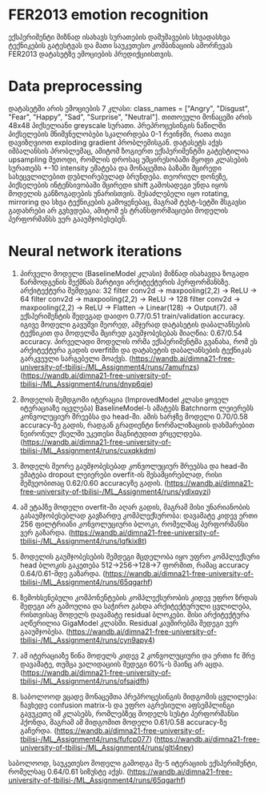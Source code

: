 # FER2013 emotion recognition
ექსპერიმენტი მიზნად ისახავს სურათების დამუშავების სხვადასხვა ტექნიკების გატესტვას და მათი საუკეთესო კომბინაციის ამორჩევას FER2013 დატასეტზე ემოციების პრედიქციისთვის.

# Data preprocessing
დატასეტში არის ემოციების 7 კლასი: class_names = ["Angry", "Disgust", "Fear", "Happy", "Sad", "Surprise", "Neutral"]. თითოეული მონაცემი არის 48x48 პიქსელიანი greyscale სურათი.
პრეპროცესინგის ნაწილში პიქსელების მნიშვნელობები სკალირდება 0-1 რეინჯში, რათა თავი დავიზღვიოთ exploding gradient პრობლემისგან. დატასეტს აქვს იმბალანსის პრობლემაც, ამიტომ 
ზოგიერთ ექსპერიმენტში გატესტილია upsampling მეთოდი, რომლის დროსაც უმცირესობაში მყოფი კლასების სურათებს +-10 intensity ემატება და მონაცემთა ბაზაში მცირედი სახეცვლილებით  დუბლირებულად ბრუნდება.
თეორიულ დონეზე, პიქსელების ინტენსივობაში მცირედი shift გამოსადეგი უნდა იყოს მოდელის განზოგადების უნარისთვის. შესაძლებელი იყო rotating, mirroring და სხვა ტექნიკების გამოყენებაც, მაგრამ ტესტ-სეტში მსგავსი
გადახრები არ გვხვდება, ამიტომ ეს ტრანსფორმაციები მოდელის პერფორმანსს ვერ გააუმჯობესებენ.

# Neural network iterations
1. პირველი მოდელი (BaselineModel კლასი) მიზნად ისახავდა ზოგადი წარმოდგენის შექმნას მარტივი არქიტექტურის პერფორმანსზე. არქიტექტურა შემდეგია:
32 filter conv2d -> maxpooling(2,2) -> ReLU -> 64 filter conv2d -> maxpooling(2,2) -> ReLU -> 128 filter conv2d -> maxpooling(2,2) -> ReLU -> Flatten -> Linear(128) -> Output(7). ამ ექსპერიმენტის შედეგად დაიდო 0.77/0.51 train/validation accuracy. იგივე მოდელი გავუშვი მეორედ, ამჯერად დატასეტის დაბალანსების ტექნიკით და მოდელმა მცირედ გაუმჯობესებას მიაღწია: 0.67/0.54 accuracy. პირველადი მოდელის ორმა ექსპერიმენტმა გვანახა, რომ ეს არქიტექტურა გადის overfitში და დატასეტის დაბალანსების ტექნიკას გარკვეული სარგებელი მოაქვს.
(https://wandb.ai/dimna21-free-university-of-tbilisi-/ML_Assignment4/runs/7amufnzs)
(https://wandb.ai/dimna21-free-university-of-tbilisi-/ML_Assignment4/runs/dnyp6qje)

2. მოდელის შემდგომი იტერაცია (ImprovedModel კლასი ყოველ იტერაციაზე იცვლება) BaselineModel-ს ამატებს Batchnorm ლეიერებს კონვოლუციურ შრეებსა და head-ში. ამის ხარჯზე მოდელი 0.70/0.58 accuracy-ზე გადის, რადგან გრადიენტი ნორმალიზაციის დახმარებით ნეირონულ ქსელში უკეთესი მაგნიტუდით ვრცელდება.
(https://wandb.ai/dimna21-free-university-of-tbilisi-/ML_Assignment4/runs/cuxqkkdm)

3. მოდელს მეორე გაუმჯობესებად კონვოლუციურ შრეებსა და head-ში ემატება dropout ლეიერები overfit-ის შესამცირებლად, რისი მეშვეობითაც 0.62/0.60 accuracyზე გადის. (https://wandb.ai/dimna21-free-university-of-tbilisi-/ML_Assignment4/runs/ydlxqyzi)

4. ამ ეტაპზე მოდელი overfit-ში აღარ გადის, მაგრამ მისი უნარიანობის გასაუმჯობესებლად გავზარდე კომპლექსურობა: დავამატე კიდევ ერთი 256 ფილტრიანი კონვოლუციური ბლოკი, რომელმაც პერფორმანსი ვერ გაზარდა. (https://wandb.ai/dimna21-free-university-of-tbilisi-/ML_Assignment4/runs/lqfkix8t)

5. მოდელის გაუმჯობესების შემდეგი მცდელობა იყო უფრო კომპლექსური head ბლოკის გაკეთება 512->256->128->7 ფორმით, რამაც accuracy 0.64/0.61-მდე გაზარდა.
(https://wandb.ai/dimna21-free-university-of-tbilisi-/ML_Assignment4/runs/65qgarhf)

6. ზემოხსენებული კომპონენტების კომპლექსურობის კიდევ უფრო ზრდას შედეგი არ გამოუღია და საჭირო გახდა არქიტექტურული ცვლილება, რისთვისაც მოდელს დავამატე residual ბლოკები. მისი არქიტექტურა აღწერილია GigaModel კლასში. Residual კავშირებმა შედეგი ვერ გააუმჯობესა.
(https://wandb.ai/dimna21-free-university-of-tbilisi-/ML_Assignment4/runs/cyn9apy4)

7. ამ იტერაციაზე წინა მოდელს კიდევ 2 კონვოლუციური და ერთი fc შრე დავამატე, თუმცა ვალიდაციის შედეგი 60%-ს მაინც არ აცდა.
(https://wandb.ai/dimna21-free-university-of-tbilisi-/ML_Assignment4/runs/ofsajdfh)

8. საბოლოოდ ვცადე მონაცემთა პრეპროცესინგის მიდგომის ცვლილება: ჩავხედე confusion matrix-ს და უფრო აგრესიული აფსემპლინგი გავუკეთე იმ კლასებს, რომლებზეც მოდელს სუსტი პერფორმანსი ჰქონდა, მაგრამ ამ მიდგომით მოდელი 0.61/0.58 accuracy-ზე გაჩერდა.
(https://wandb.ai/dimna21-free-university-of-tbilisi-/ML_Assignment4/runs/fufcp077) (https://wandb.ai/dimna21-free-university-of-tbilisi-/ML_Assignment4/runs/gltl4ney)


საბოლოოდ, საუკეთესო მოდელი გამოდგა მე-5 იტერაციის ექსპერიმენტი, რომელსაც 0.64/0.61 სიზუსტე აქვს. (https://wandb.ai/dimna21-free-university-of-tbilisi-/ML_Assignment4/runs/65qgarhf)
